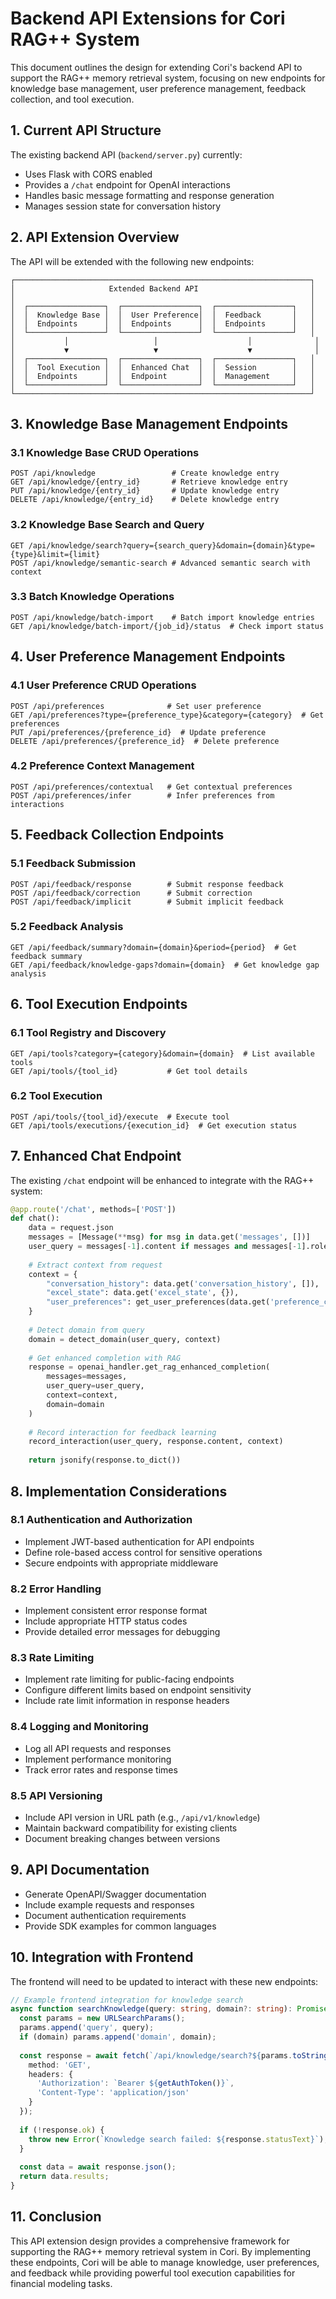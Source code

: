 # Backend API Extensions for Cori RAG++ System

This document outlines the design for extending Cori's backend API to support the RAG++ memory retrieval system, focusing on new endpoints for knowledge base management, user preference management, feedback collection, and tool execution.

## 1. Current API Structure

The existing backend API (`backend/server.py`) currently:

- Uses Flask with CORS enabled
- Provides a `/chat` endpoint for OpenAI interactions
- Handles basic message formatting and response generation
- Manages session state for conversation history

## 2. API Extension Overview

The API will be extended with the following new endpoints:

```
┌──────────────────────────────────────────────────────────────────┐
│                     Extended Backend API                         │
│                                                                  │
│  ┌─────────────────┐  ┌─────────────────┐  ┌─────────────────┐   │
│  │  Knowledge Base │  │  User Preference│  │  Feedback       │   │
│  │  Endpoints      │  │  Endpoints      │  │  Endpoints      │   │
│  └─────────────────┘  └─────────────────┘  └─────────────────┘   │
│           │                   │                    │              │
│           ▼                   ▼                    ▼              │
│  ┌─────────────────┐  ┌─────────────────┐  ┌─────────────────┐   │
│  │  Tool Execution │  │  Enhanced Chat  │  │  Session        │   │
│  │  Endpoints      │  │  Endpoint       │  │  Management     │   │
│  └─────────────────┘  └─────────────────┘  └─────────────────┘   │
└──────────────────────────────────────────────────────────────────┘
```

## 3. Knowledge Base Management Endpoints

### 3.1 Knowledge Base CRUD Operations

```
POST /api/knowledge                 # Create knowledge entry
GET /api/knowledge/{entry_id}       # Retrieve knowledge entry
PUT /api/knowledge/{entry_id}       # Update knowledge entry
DELETE /api/knowledge/{entry_id}    # Delete knowledge entry
```

### 3.2 Knowledge Base Search and Query

```
GET /api/knowledge/search?query={search_query}&domain={domain}&type={type}&limit={limit}
POST /api/knowledge/semantic-search # Advanced semantic search with context
```

### 3.3 Batch Knowledge Operations

```
POST /api/knowledge/batch-import    # Batch import knowledge entries
GET /api/knowledge/batch-import/{job_id}/status  # Check import status
```

## 4. User Preference Management Endpoints

### 4.1 User Preference CRUD Operations

```
POST /api/preferences              # Set user preference
GET /api/preferences?type={preference_type}&category={category}  # Get preferences
PUT /api/preferences/{preference_id}  # Update preference
DELETE /api/preferences/{preference_id}  # Delete preference
```

### 4.2 Preference Context Management

```
POST /api/preferences/contextual   # Get contextual preferences
POST /api/preferences/infer        # Infer preferences from interactions
```

## 5. Feedback Collection Endpoints

### 5.1 Feedback Submission

```
POST /api/feedback/response        # Submit response feedback
POST /api/feedback/correction      # Submit correction
POST /api/feedback/implicit        # Submit implicit feedback
```

### 5.2 Feedback Analysis

```
GET /api/feedback/summary?domain={domain}&period={period}  # Get feedback summary
GET /api/feedback/knowledge-gaps?domain={domain}  # Get knowledge gap analysis
```

## 6. Tool Execution Endpoints

### 6.1 Tool Registry and Discovery

```
GET /api/tools?category={category}&domain={domain}  # List available tools
GET /api/tools/{tool_id}           # Get tool details
```

### 6.2 Tool Execution

```
POST /api/tools/{tool_id}/execute  # Execute tool
GET /api/tools/executions/{execution_id}  # Get execution status
```

## 7. Enhanced Chat Endpoint

The existing `/chat` endpoint will be enhanced to integrate with the RAG++ system:

```python
@app.route('/chat', methods=['POST'])
def chat():
    data = request.json
    messages = [Message(**msg) for msg in data.get('messages', [])]
    user_query = messages[-1].content if messages and messages[-1].role == "user" else ""
    
    # Extract context from request
    context = {
        "conversation_history": data.get('conversation_history', []),
        "excel_state": data.get('excel_state', {}),
        "user_preferences": get_user_preferences(data.get('preference_context', {}))
    }
    
    # Detect domain from query
    domain = detect_domain(user_query, context)
    
    # Get enhanced completion with RAG
    response = openai_handler.get_rag_enhanced_completion(
        messages=messages,
        user_query=user_query,
        context=context,
        domain=domain
    )
    
    # Record interaction for feedback learning
    record_interaction(user_query, response.content, context)
    
    return jsonify(response.to_dict())
```

## 8. Implementation Considerations

### 8.1 Authentication and Authorization

- Implement JWT-based authentication for API endpoints
- Define role-based access control for sensitive operations
- Secure endpoints with appropriate middleware

### 8.2 Error Handling

- Implement consistent error response format
- Include appropriate HTTP status codes
- Provide detailed error messages for debugging

### 8.3 Rate Limiting

- Implement rate limiting for public-facing endpoints
- Configure different limits based on endpoint sensitivity
- Include rate limit information in response headers

### 8.4 Logging and Monitoring

- Log all API requests and responses
- Implement performance monitoring
- Track error rates and response times

### 8.5 API Versioning

- Include API version in URL path (e.g., `/api/v1/knowledge`)
- Maintain backward compatibility for existing clients
- Document breaking changes between versions

## 9. API Documentation

- Generate OpenAPI/Swagger documentation
- Include example requests and responses
- Document authentication requirements
- Provide SDK examples for common languages

## 10. Integration with Frontend

The frontend will need to be updated to interact with these new endpoints:

```typescript
// Example frontend integration for knowledge search
async function searchKnowledge(query: string, domain?: string): Promise<KnowledgeSearchResult[]> {
  const params = new URLSearchParams();
  params.append('query', query);
  if (domain) params.append('domain', domain);
  
  const response = await fetch(`/api/knowledge/search?${params.toString()}`, {
    method: 'GET',
    headers: {
      'Authorization': `Bearer ${getAuthToken()}`,
      'Content-Type': 'application/json'
    }
  });
  
  if (!response.ok) {
    throw new Error(`Knowledge search failed: ${response.statusText}`);
  }
  
  const data = await response.json();
  return data.results;
}
```

## 11. Conclusion

This API extension design provides a comprehensive framework for supporting the RAG++ memory retrieval system in Cori. By implementing these endpoints, Cori will be able to manage knowledge, user preferences, and feedback while providing powerful tool execution capabilities for financial modeling tasks.
